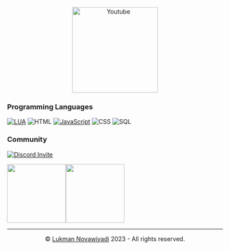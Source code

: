 <div align="center"><img alt="Youtube" src="https://media.discordapp.net/attachments/901446802711142460/1062779777687224400/LN_Logo.gif" width="200px"></center></div>

### Programming Languages

[![LUA](https://img.shields.io/badge/-Lua-000?&logo=lua&logoColor=2C2D72)](https://github.com/lukman-nov?tab=repositories&q=&type=&language=lua)
![HTML](https://img.shields.io/badge/-HTML-000?&logo=html5)
[![JavaScript](https://img.shields.io/badge/-JavaScript-000?&logo=JavaScript&logoColor=ddc508)](https://github.com/lukman-nov?tab=repositories&q=&type=&language=javascript)
![CSS](https://img.shields.io/badge/-CSS-000?&logo=css3&logoColor=007ACC)
![SQL](https://img.shields.io/badge/-SQL-000?&logo=MySQL&logoColor=4479A1)

### Community
<p>
  <a href="https://discord.gg/BuACxn4XUw" title="Discord">
    <img alt="Discord Invite" src="https://discordapp.com/api/guilds/901445288881963059/widget.png?style=banner2">
  </a>
<!--   <a href="https://www.youtube.com/channel/UCCbuILiiNcuJsOb-sLM95oQ">
    <img alt="Youtube" src="https://upload.wikimedia.org/wikipedia/commons/thumb/b/b8/YouTube_Logo_2017.svg/2560px-YouTube_Logo_2017.svg.png" width="200px">
  </a> -->
</p>

<a href="https://www.visibait.com/"><img height="137px" src="https://github-readme-stats.vercel.app/api?username=lukman-nov&show_icons=true&theme=dark" /><!-- wi*quL3fcV --><img height="137px" src="https://github-readme-stats.vercel.app/api/top-langs/?username=lukman-nov&layout=compact&show_icons=true&theme=dark" /></a>

<hr>

<p align="center">©️ <a href="https://www.youtube.com/channel/UCCbuILiiNcuJsOb-sLM95oQ">Lukman Novawiyadi</a> 2023 - All rights reserved.</p>
